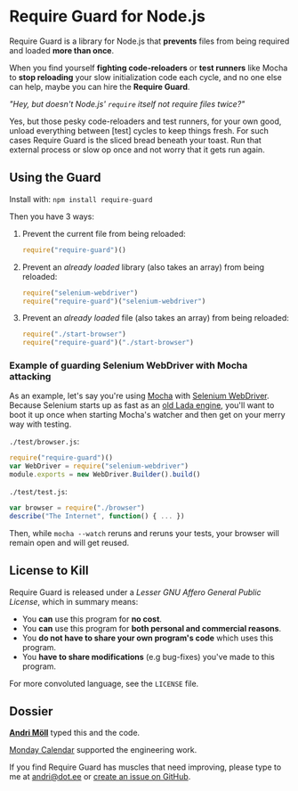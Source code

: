 Require Guard for Node.js
=========================
Require Guard is a library for Node.js that **prevents** files from being required and loaded **more than once**.

When you find yourself **fighting code-reloaders** or **test runners** like Mocha to **stop reloading** your slow initialization code each cycle, and no one else can help, maybe you can hire the **Require Guard**.

*"Hey, but doesn't Node.js' `require` itself not require files twice?"*

Yes, but those pesky code-reloaders and test runners, for your own good, unload everything between [test] cycles to keep things fresh. For such cases Require Guard is the sliced bread beneath your toast. Run that external process or slow op once and not worry that it gets run again.


Using the Guard
---------------
Install with: `npm install require-guard`

Then you have 3 ways:

1. Prevent the current file from being reloaded:
   ```javascript
   require("require-guard")()
   ```

2. Prevent an *already loaded* library (also takes an array) from being reloaded:
   ```javascript
   require("selenium-webdriver")
   require("require-guard")("selenium-webdriver")
   ```

3. Prevent an *already loaded* file (also takes an array) from being reloaded:
   ```javascript
   require("./start-browser")
   require("require-guard")("./start-browser")
   ```


### Example of guarding Selenium WebDriver with Mocha attacking 

As an example, let's say you're using [Mocha](http://visionmedia.github.com/mocha/) with [Selenium WebDriver](https://code.google.com/p/selenium/wiki/WebDriverJs). Because Selenium starts up as fast as an [old Lada engine](http://youtu.be/smndCQGZCLk), you'll want to boot it up once when starting Mocha's watcher and then get on your merry way with testing.

`./test/browser.js`:
```javascript
require("require-guard")()
var WebDriver = require("selenium-webdriver")
module.exports = new WebDriver.Builder().build()
```

`./test/test.js`:
```javascript
var browser = require("./browser")
describe("The Internet", function() { ... })
```

Then, while `mocha --watch` reruns and reruns your tests, your browser will remain open and will get reused.


License to Kill
---------------
Require Guard is released under a *Lesser GNU Affero General Public License*, which in summary means:

- You **can** use this program for **no cost**.
- You **can** use this program for **both personal and commercial reasons**.
- You **do not have to share your own program's code** which uses this program.
- You **have to share modifications** (e.g bug-fixes) you've made to this program.

For more convoluted language, see the `LICENSE` file.


Dossier
-------
**[Andri Möll](http://themoll.com)** typed this and the code.

[Monday Calendar](http://mondayapp.com) supported the engineering work.

If you find Require Guard has muscles that need improving, please type to me at andri@dot.ee or [create an issue on GitHub](https://github.com/moll/node-require-guard/issues).
